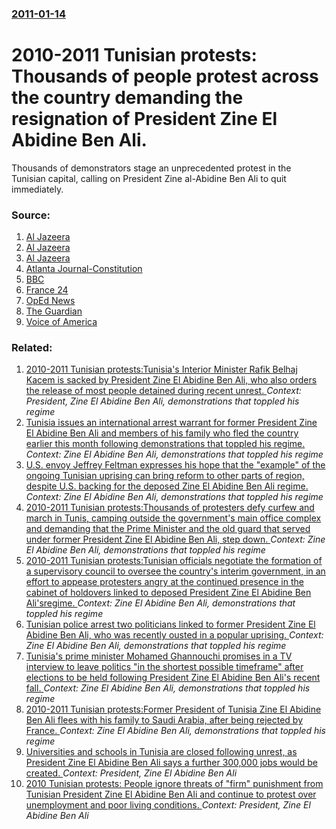### [2011-01-14](/news/2011/01/14/index.md)

# 2010-2011 Tunisian protests: Thousands of people protest across the country demanding the resignation of President Zine El Abidine Ben Ali. 

Thousands of demonstrators stage an unprecedented protest in the Tunisian capital, calling on President Zine al-Abidine Ben Ali to quit immediately.


### Source:

1. [Al Jazeera](http://blogs.aljazeera.net/2011/01/14/tunisia-end-era)
2. [Al Jazeera](http://english.aljazeera.net/news/africa/2011/01/201111410345507518.html)
3. [Al Jazeera](http://english.aljazeera.net/news/africa/2011/01/2011114204942484776.html)
4. [Atlanta Journal-Constitution](http://blogs.ajc.com/kyle-wingfield/2011/01/14/truly-remarkable-revolution-in-tunisia/?cxntfid=blogs_kyle_wingfield)
5. [BBC](http://www.bbc.co.uk/news/world-africa-12189535)
6. [France 24](http://www.france24.com/en/20110114-tunisia-prime-minister-assumes-power-amid-reports-president-ben-ali-has-left)
7. [OpEd News](http://www.opednews.com/articles/This-Revolution-Has-Not-Be-by-Peter-Dearman-110114-469.html)
8. [The Guardian](http://www.guardian.co.uk/world/2011/jan/14/tunisian-president-flees-country-protests)
9. [Voice of America](http://www.voanews.com/english/news/africa/Tunisian-President-Dismisses-Government-Amid-Protests-113607609.html)

### Related:

1. [2010-2011 Tunisian protests:Tunisia's Interior Minister Rafik Belhaj Kacem is sacked by President Zine El Abidine Ben Ali, who also orders the release of most people detained during recent unrest. ](/news/2011/01/12/2010a2011-tunisian-protests-ptunisia-s-interior-minister-rafik-belhaj-kacem-is-sacked-by-president-zine-el-abidine-ben-ali-who-also-order.md) _Context: President, Zine El Abidine Ben Ali, demonstrations that toppled his regime_
2. [Tunisia issues an international arrest warrant for former President Zine El Abidine Ben Ali and members of his family who fled the country earlier this month following demonstrations that toppled his regime. ](/news/2011/01/26/tunisia-issues-an-international-arrest-warrant-for-former-president-zine-el-abidine-ben-ali-and-members-of-his-family-who-fled-the-country-e.md) _Context: Zine El Abidine Ben Ali, demonstrations that toppled his regime_
3. [U.S. envoy Jeffrey Feltman expresses his hope that the "example" of the ongoing Tunisian uprising can bring reform to other parts of region, despite U.S. backing for the deposed Zine El Abidine Ben Ali regime. ](/news/2011/01/25/u-s-envoy-jeffrey-feltman-expresses-his-hope-that-the-example-of-the-ongoing-tunisian-uprising-can-bring-reform-to-other-parts-of-region.md) _Context: Zine El Abidine Ben Ali, demonstrations that toppled his regime_
4. [2010-2011 Tunisian protests:Thousands of protesters defy curfew and march in Tunis, camping outside the government's main office complex and demanding that the Prime Minister and the old guard that served under former President Zine El Abidine Ben Ali, step down. ](/news/2011/01/25/2010a2011-tunisian-protests-pthousands-of-protesters-defy-curfew-and-march-in-tunis-camping-outside-the-government-s-main-office-complex.md) _Context: Zine El Abidine Ben Ali, demonstrations that toppled his regime_
5. [2010-2011 Tunisian protests:Tunisian officials negotiate the formation of a supervisory council to oversee the country's interim government, in an effort to appease protesters angry at the continued presence in the cabinet of holdovers linked to deposed President Zine El Abidine Ben Ali'sregime. ](/news/2011/01/24/2010a2011-tunisian-protests-ptunisian-officials-negotiate-the-formation-of-a-supervisory-council-to-oversee-the-country-s-interim-governme.md) _Context: Zine El Abidine Ben Ali, demonstrations that toppled his regime_
6. [Tunisian police arrest two politicians linked to former President Zine El Abidine Ben Ali, who was recently ousted in a popular uprising. ](/news/2011/01/23/tunisian-police-arrest-two-politicians-linked-to-former-president-zine-el-abidine-ben-ali-who-was-recently-ousted-in-a-popular-uprising.md) _Context: Zine El Abidine Ben Ali, demonstrations that toppled his regime_
7. [Tunisia's prime minister Mohamed Ghannouchi promises in a TV interview to leave politics "in the shortest possible timeframe" after elections to be held following President Zine El Abidine Ben Ali's recent fall. ](/news/2011/01/22/tunisia-s-prime-minister-mohamed-ghannouchi-promises-in-a-tv-interview-to-leave-politics-in-the-shortest-possible-timeframe-after-election.md) _Context: Zine El Abidine Ben Ali, demonstrations that toppled his regime_
8. [2010-2011 Tunisian protests:Former President of Tunisia Zine El Abidine Ben Ali flees with his family to Saudi Arabia, after being rejected by France. ](/news/2011/01/15/2010a2011-tunisian-protests-pformer-president-of-tunisia-zine-el-abidine-ben-ali-flees-with-his-family-to-saudi-arabia-after-being-reject.md) _Context: Zine El Abidine Ben Ali, demonstrations that toppled his regime_
9. [Universities and schools in Tunisia are closed following unrest, as President Zine El Abidine Ben Ali says a further 300,000 jobs would be created. ](/news/2011/01/10/universities-and-schools-in-tunisia-are-closed-following-unrest-as-president-zine-el-abidine-ben-ali-says-a-further-300-000-jobs-would-be-c.md) _Context: President, Zine El Abidine Ben Ali_
10. [2010 Tunisian protests: People ignore threats of "firm" punishment from Tunisian President Zine El Abidine Ben Ali and continue to protest over unemployment and poor living conditions. ](/news/2010/12/29/2010-tunisian-protests-people-ignore-threats-of-firm-punishment-from-tunisian-president-zine-el-abidine-ben-ali-and-continue-to-protest-o.md) _Context: President, Zine El Abidine Ben Ali_
